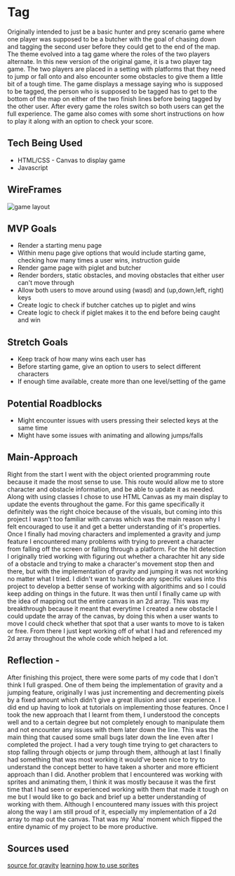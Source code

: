 # Tag
Originally intended to just be a basic hunter and prey scenario game where one player was supposed to be a butcher with the goal of chasing down and tagging the second user before they could get to the end of the map. The theme evolved into a tag game where the roles of the two players alternate. In this new version of the original game, it is a two player tag game. The two players are placed in a setting with platforms that they need to jump or fall onto and also encounter some obstacles to give them a little bit of a tough time. The game displays a message saying who is supposed to be tagged, the person who is supposed to be tagged has to get to the bottom of the map on either of the two finish lines before being tagged by the other user. After every game the roles switch so both users can get the full experience. The game also comes with some short instructions on how to play it along with an option to check your score. 









## Tech Being Used
* HTML/CSS - Canvas to display game
* Javascript
## WireFrames
<img src="https://i.postimg.cc/dQT4dQyB/Untitled-Draft-1.jpg" alt="game layout">

## MVP Goals
* Render a starting menu page
* Within menu page give options that would include starting game, checking how many times a user wins, instruction guide
* Render game page with piglet and butcher
* Render borders, static obstacles, and moving obstacles that either user can't move through
* Allow both users to move around using (wasd) and (up,down,left, right) keys
* Create logic to check if butcher catches up to piglet and wins
* Create logic to check if piglet makes it to the end before being caught and win



## Stretch Goals
* Keep track of how many wins each user has
* Before starting game, give an option to users to select different characters 
* If enough time available, create more than one level/setting of the game

## Potential Roadblocks
* Might encounter issues with users pressing their selected keys at the same time
* Might have some issues with animating and allowing jumps/falls

## Main-Approach
Right from the start I went with the object oriented programming route because it made the most sense to use. This route would allow me to store character and obstacle information, and be able to update it as needed. Along with using classes I chose to use HTML Canvas as my main display to update the events throughout the game. For this game specifically it definitely was the right choice because of the visuals, but coming into this project I wasn't too familiar with canvas which was the main reason why I felt encouraged to use it and get a better understanding of it's properties. Once I finally had moving characters and implemented a gravity and jump feature I encountered many problems with trying to prevent a character from falling off the screen or falling through a platform. For the hit detection I originally tried working with figuring out whether a charachter hit any side of a obstacle and trying to make a character's movement stop then and there, but with the implementation of gravity and jumping it was not working no matter what I tried. I didn't want to hardcode any specific values into this project to develop a better sense of working with algorithims and so I could keep adding on things in the future. It was then until I finally came up with the idea of mapping out the entire canvas in an 2d array. This was my breakthrough because it meant that everytime I created a new obstacle I could update the array of the canvas, by doing this when a user wants to move I could check whether that spot that a user wants to move to is taken or free. From there I just kept working off of what I had and referenced my 2d array throughout the whole code which helped a lot.

## Reflection -
After finishing this project, there were some parts of my code that I don't think I full grasped. One of them being the implementation of gravity and a jumping feature, originally I was just incrementing and decrementing pixels by a fixed amount which didn't give a great illusion and user experience. I did end up having to look at tutorials on implementing those features. Once I took the new approach that I learnt from them, I understood the concepts well and to a certain degree but not completely enough to manipulate them and not encounter any issues with them later down the line. This was the main thing that caused some small bugs later down the line even after I completed the project. I had a very tough time trying to get characters to stop falling through objects or jump through them, although at last I finally had something that was most working it would've been nice to try to understand the concept better to have taken a shorter and more efficient approach than I did. Another problem that I encountered was working with sprites and animating them, I think it was mostly because it was the first time that I had seen or experienced working with them that made it tough on me but I would like to go back and brief up a better understanding of working with them. Although I encountered many issues with this project along the way I am still proud of it, especially my implementation of a 2d array to map out the canvas. That was my 'Aha' moment which flipped the entire dynamic of my project to be more productive.

## Sources used 
[source for gravity](https://youtu.be/4q2vvZn5aoo)
[learning how to use sprites](https://youtu.be/MHGgVlrlkYc)